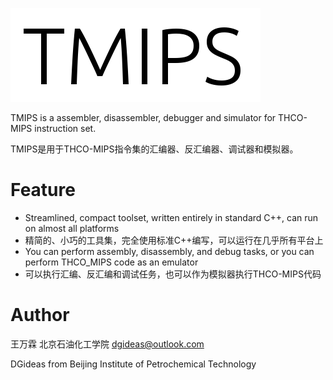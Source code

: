 ![TMIPS](TMIPS_LOGO.png)

TMIPS is a assembler, disassembler, debugger and simulator for THCO-MIPS instruction set.

TMIPS是用于THCO-MIPS指令集的汇编器、反汇编器、调试器和模拟器。

# Feature
* Streamlined, compact toolset, written entirely in standard C++, can run on almost all platforms
* 精简的、小巧的工具集，完全使用标准C++编写，可以运行在几乎所有平台上
* You can perform assembly, disassembly, and debug tasks, or you can perform THCO_MIPS code as an emulator
* 可以执行汇编、反汇编和调试任务，也可以作为模拟器执行THCO-MIPS代码

# Author
王万霖 北京石油化工学院 dgideas@outlook.com

DGideas from Beijing Institute of Petrochemical Technology